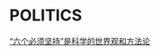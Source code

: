 # POLITICS

[“六个必须坚持”是科学的世界观和方法论](https://mp.weixin.qq.com/s?__biz=MjM5NjQ1NjY4MQ==&mid=2663613566&idx=1&sn=3adb30a8bb578d9cfdb4403a1ee1f392&chksm=bddfd5f88aa85cee1e13cfaac2c39140546cc053cf7dddc7e146794aaa48ab4a0ee0953d8b3b&mpshare=1&scene=1&srcid=01283ojJUNHAItP0pD4HqN5b&sharer_sharetime=1674915776182&sharer_shareid=3dfab670a7d12520d0e7f7136ac431bf&exportkey=n_ChQIAhIQBVUjlzWGKDFd20lVssObYxL0AQIE97dBBAEAAAAAAF%2BtMkJnrOYAAAAOpnltbLcz9gKNyK89dVj06sGDIZeiKQ4b%2B%2Fsze5n%2B1o0tvkEinAYCSdgJBCp7El2bFNJdOLGffQFdRYKHXABwCXFglPk5r2DhrvbQsOLl2flmA3o7CySfcfDZ8BrwyTZtcCQN1VbMKCh0IuYKvW2uGjruT0owY98Y1nQYGZQF5dnGBEHr81AmgM%2Fs%2FUOjzHdWP6DnyBLrzEA3iDBOkux8OCJlPHBWcjXVK9MZyEYlSV2BGr0dwYuhi4sfl0IG3kby4wvM0%2BAo0X%2B0ZQ6YMYN%2B3dV2XkqzVqjjYO%2FhZiI%3D&acctmode=0&pass_ticket=zrIxqXRiAkDQBEoF%2BpDMaVPHuUf%2FR7y4ZquhYVPou4J%2FzVC59avqoFScl4GfP0f5Eb05VCf1vA1CkfwApXOFlA%3D%3D&wx_header=0#rd)
